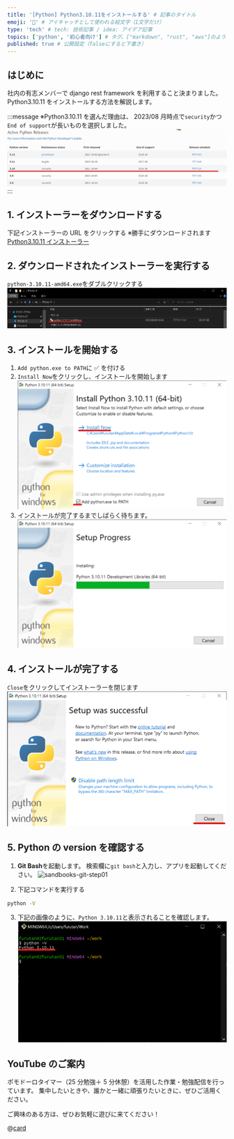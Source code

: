 ```yaml
---
title: '[Python] Python3.10.11をインストールする' # 記事のタイトル
emoji: '🐍' # アイキャッチとして使われる絵文字（1文字だけ）
type: 'tech' # tech: 技術記事 / idea: アイデア記事
topics: ['python', '初心者向け'] # タグ。["markdown", "rust", "aws"]のように指定する
published: true # 公開設定（falseにすると下書き）
---
```


## はじめに

社内の有志メンバーで django rest framework を利用すること決まりました。
Python3.10.11 をインストールする方法を解説します。

:::message
※Python3.10.11 を選んだ理由は、
2023/08 月時点で`security`かつ`End of support`が長いものを選択しました。
![python-install-step01](/images/articles/python-3-10-11-install/python-install-step01.png)
:::

## 1. インストーラーをダウンロードする

下記インストーラーの URL をクリックする
※勝手にダウンロードされます
[Python3.10.11 インストーラー](https://www.python.org/ftp/python/3.10.11/python-3.10.11-amd64.exe)

## 2. ダウンロードされたインストーラーを実行する

`python-3.10.11-amd64.exe`をダブルクリックする
![python-install-step02](/images/articles/python-3-10-11-install/python-install-step02.png)

## 3. インストールを開始する

1. `Add python.exe to PATH`に ✅ を付ける
2. `Install Now`をクリックし、インストールを開始します
   ![python-install-step03](/images/articles/python-3-10-11-install/python-install-step03.png)
3. インストールが完了するまでしばらく待ちます。
   ![python-install-step04](/images/articles/python-3-10-11-install/python-install-step04.png)

## 4. インストールが完了する

`Close`をクリックしてインストーラーを閉じます
![python-install-step05](/images/articles/python-3-10-11-install/python-install-step05.png)

## 5. Python の version を確認する

1. **Git Bash**を起動します。
   検索欄に`git bash`と入力し、アプリを起動してください。
   ![sandbooks-git-step01](/images/articles/python-3-10-11-install/sandbooks-git-step01.png)

2. 下記コマンドを実行する

```bash
python -V
```

3. 下記の画像のように、`Python 3.10.11`と表示されることを確認します。  
   ![python-install-step06](/images/articles/python-3-10-11-install/python-install-step06.png)

## YouTube のご案内

ポモドーロタイマー（25 分勉強＋ 5 分休憩）を活用した作業・勉強配信を行っています。
集中したいときや、誰かと一緒に頑張りたいときに、ぜひご活用ください。

ご興味のある方は、ぜひお気軽に遊びに来てください！

@[card](https://www.youtube.com/@aew2sbee)
